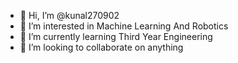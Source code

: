 - 👋 Hi, I’m @kunal270902
- 👀 I’m interested in Machine Learning And Robotics
- 🌱 I’m currently learning Third Year Engineering
- 💞️ I’m looking to collaborate on anything


<!---
kunal270902/kunal270902 is a ✨ special ✨ repository because its `README.md` (this file) appears on your GitHub profile.
You can click the Preview link to take a look at your changes.
--->
